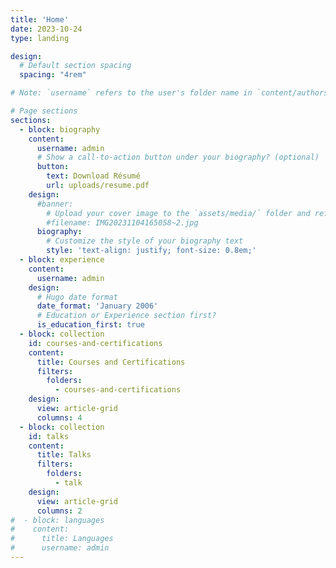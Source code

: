 ```yaml
---
title: 'Home'
date: 2023-10-24
type: landing

design:
  # Default section spacing
  spacing: "4rem"

# Note: `username` refers to the user's folder name in `content/authors/`

# Page sections
sections:
  - block: biography
    content:
      username: admin
      # Show a call-to-action button under your biography? (optional)
      button:
        text: Download Résumé
        url: uploads/resume.pdf
    design:
      #banner:
        # Upload your cover image to the `assets/media/` folder and reference it here
        #filename: IMG20231104165058~2.jpg
      biography:
        # Customize the style of your biography text
        style: 'text-align: justify; font-size: 0.8em;'
  - block: experience
    content:
      username: admin
    design:
      # Hugo date format
      date_format: 'January 2006'
      # Education or Experience section first?
      is_education_first: true
  - block: collection
    id: courses-and-certifications
    content:
      title: Courses and Certifications
      filters:
        folders:
          - courses-and-certifications
    design:
      view: article-grid
      columns: 4
  - block: collection
    id: talks
    content:
      title: Talks
      filters:
        folders:
          - talk
    design:
      view: article-grid
      columns: 2
#  - block: languages
#    content:
#      title: Languages
#      username: admin
---
```


